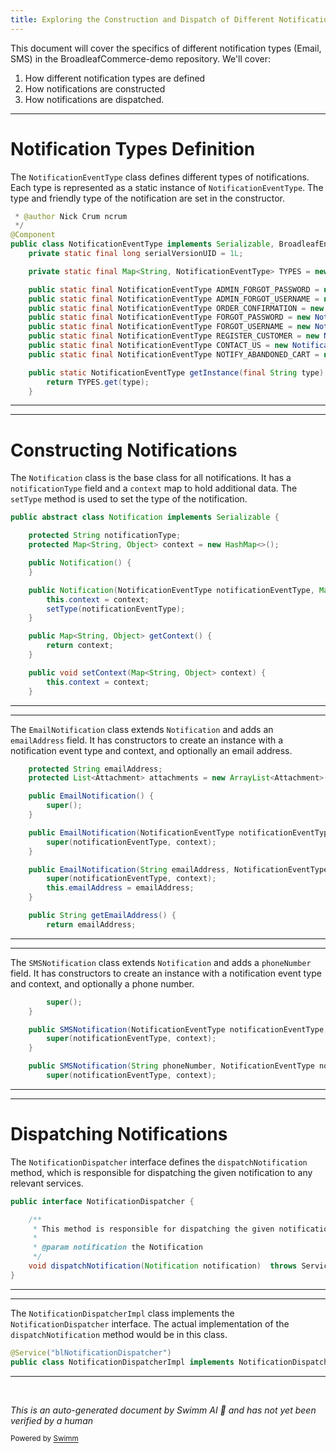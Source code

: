 ```yaml
---
title: Exploring the Construction and Dispatch of Different Notification Types
---
```

This document will cover the specifics of different notification types (Email, SMS) in the BroadleafCommerce-demo repository. We'll cover:

1. How different notification types are defined
2. How notifications are constructed
3. How notifications are dispatched.

<SwmSnippet path="/common/src/main/java/org/broadleafcommerce/common/notification/service/type/NotificationEventType.java" line="27">

---

# Notification Types Definition

The `NotificationEventType` class defines different types of notifications. Each type is represented as a static instance of `NotificationEventType`. The type and friendly type of the notification are set in the constructor.

```java
 * @author Nick Crum ncrum
 */
@Component
public class NotificationEventType implements Serializable, BroadleafEnumerationType {
    private static final long serialVersionUID = 1L;

    private static final Map<String, NotificationEventType> TYPES = new LinkedHashMap<String, NotificationEventType>();

    public static final NotificationEventType ADMIN_FORGOT_PASSWORD = new NotificationEventType("ADMIN_FORGOT_PASSWORD", "Admin Forgot Password");
    public static final NotificationEventType ADMIN_FORGOT_USERNAME = new NotificationEventType("ADMIN_FORGOT_USERNAME", "Admin Forgot Username");
    public static final NotificationEventType ORDER_CONFIRMATION = new NotificationEventType("ORDER_CONFIRMATION", "Order Confirmation");
    public static final NotificationEventType FORGOT_PASSWORD = new NotificationEventType("FORGOT_PASSWORD", "Forgot Password");
    public static final NotificationEventType FORGOT_USERNAME = new NotificationEventType("FORGOT_USERNAME", "Forgot Username");
    public static final NotificationEventType REGISTER_CUSTOMER = new NotificationEventType("REGISTER_CUSTOMER", "Register Customer");
    public static final NotificationEventType CONTACT_US = new NotificationEventType("CONTACT_US", "Contact Us");
    public static final NotificationEventType NOTIFY_ABANDONED_CART = new NotificationEventType("NOTIFY_ABANDONED_CART", "Notify Abandoned Cart");

    public static NotificationEventType getInstance(final String type) {
        return TYPES.get(type);
    }

```

---

</SwmSnippet>

<SwmSnippet path="/common/src/main/java/org/broadleafcommerce/common/notification/service/type/Notification.java" line="27">

---

# Constructing Notifications

The `Notification` class is the base class for all notifications. It has a `notificationType` field and a `context` map to hold additional data. The `setType` method is used to set the type of the notification.

```java
public abstract class Notification implements Serializable {

    protected String notificationType;
    protected Map<String, Object> context = new HashMap<>();

    public Notification() {
    }

    public Notification(NotificationEventType notificationEventType, Map<String, Object> context) {
        this.context = context;
        setType(notificationEventType);
    }

    public Map<String, Object> getContext() {
        return context;
    }

    public void setContext(Map<String, Object> context) {
        this.context = context;
    }

```

---

</SwmSnippet>

<SwmSnippet path="/common/src/main/java/org/broadleafcommerce/common/notification/service/type/EmailNotification.java" line="30">

---

The `EmailNotification` class extends `Notification` and adds an `emailAddress` field. It has constructors to create an instance with a notification event type and context, and optionally an email address.

```java
    protected String emailAddress;
    protected List<Attachment> attachments = new ArrayList<Attachment>();

    public EmailNotification() {
        super();
    }

    public EmailNotification(NotificationEventType notificationEventType, Map<String, Object> context) {
        super(notificationEventType, context);
    }

    public EmailNotification(String emailAddress, NotificationEventType notificationEventType, Map<String, Object> context) {
        super(notificationEventType, context);
        this.emailAddress = emailAddress;
    }

    public String getEmailAddress() {
        return emailAddress;
```

---

</SwmSnippet>

<SwmSnippet path="/common/src/main/java/org/broadleafcommerce/common/notification/service/type/SMSNotification.java" line="30">

---

The `SMSNotification` class extends `Notification` and adds a `phoneNumber` field. It has constructors to create an instance with a notification event type and context, and optionally a phone number.

```java
        super();
    }

    public SMSNotification(NotificationEventType notificationEventType, Map<String, Object> context) {
        super(notificationEventType, context);
    }

    public SMSNotification(String phoneNumber, NotificationEventType notificationEventType, Map<String, Object> context) {
        super(notificationEventType, context);
```

---

</SwmSnippet>

<SwmSnippet path="/common/src/main/java/org/broadleafcommerce/common/notification/service/NotificationDispatcher.java" line="26">

---

# Dispatching Notifications

The `NotificationDispatcher` interface defines the `dispatchNotification` method, which is responsible for dispatching the given notification to any relevant services.

```java
public interface NotificationDispatcher {

    /**
     * This method is responsible for dispatching the given notification to any relevant services.
     *
     * @param notification the Notification
     */
    void dispatchNotification(Notification notification)  throws ServiceException;
}
```

---

</SwmSnippet>

<SwmSnippet path="/common/src/main/java/org/broadleafcommerce/common/notification/service/NotificationDispatcherImpl.java" line="32">

---

The `NotificationDispatcherImpl` class implements the `NotificationDispatcher` interface. The actual implementation of the `dispatchNotification` method would be in this class.

```java
@Service("blNotificationDispatcher")
public class NotificationDispatcherImpl implements NotificationDispatcher {
```

---

</SwmSnippet>

&nbsp;

*This is an auto-generated document by Swimm AI 🌊 and has not yet been verified by a human*

<SwmMeta version="3.0.0" repo-id="Z2l0aHViJTNBJTNBQnJvYWRsZWFmQ29tbWVyY2UtZGVtbyUzQSUzQWdpbGFkbmF2b3Q=" repo-name="BroadleafCommerce-demo" doc-type="follow-up"><sup>Powered by [Swimm](/)</sup></SwmMeta>
